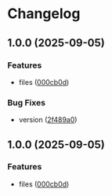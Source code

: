 # Changelog

## 1.0.0 (2025-09-05)

### Features

* files ([000cb0d](https://github.com/archoleat/prettier-define-config/commit/000cb0da361f0539afb3f5da347a6f7cdb9780ae))

### Bug Fixes

* version ([2f489a0](https://github.com/archoleat/prettier-define-config/commit/2f489a03c8e935403f11be430a232ec4a0795e1e))

## 1.0.0 (2025-09-05)

### Features

* files ([000cb0d](https://github.com/archoleat/prettier-define-config/commit/000cb0da361f0539afb3f5da347a6f7cdb9780ae))
